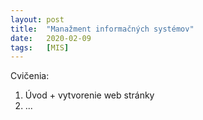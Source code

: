 ```yaml
---
layout: post
title:  "Manažment informačných systémov"
date:   2020-02-09 
tags:   [MIS]
---
```


Cvičenia:

1. Úvod + vytvorenie web stránky
2. ...
